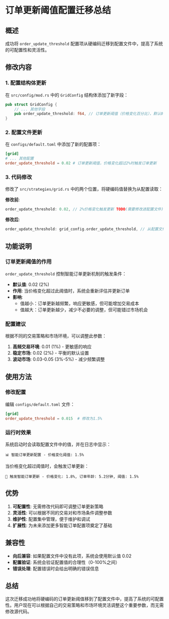 # 订单更新阈值配置迁移总结

## 概述

成功将 `order_update_threshold` 配置项从硬编码迁移到配置文件中，提高了系统的可配置性和灵活性。

## 修改内容

### 1. 配置结构体更新

在 `src/config/mod.rs` 中的 `GridConfig` 结构体添加了新字段：

```rust
pub struct GridConfig {
    // ... 其他字段
    pub order_update_threshold: f64, // 订单更新阈值（价格变化百分比），默认0.02（2%）
}
```

### 2. 配置文件更新

在 `configs/default.toml` 中添加了新的配置项：

```toml
[grid]
# ... 其他配置
order_update_threshold = 0.02 # 订单更新阈值，价格变化超过2%时触发订单更新
```

### 3. 代码修改

修改了 `src/strategies/grid.rs` 中的两个位置，将硬编码值替换为从配置读取：

**修改前**:
```rust
order_update_threshold: 0.02, // 2%价格变化触发更新 TODO(需要修改进配置文件)
```

**修改后**:
```rust
order_update_threshold: grid_config.order_update_threshold, // 从配置文件读取价格变化触发更新阈值
```

## 功能说明

### 订单更新阈值的作用

`order_update_threshold` 控制智能订单更新机制的触发条件：

- **默认值**: 0.02 (2%)
- **作用**: 当价格变化超过此阈值时，系统会重新评估并更新订单
- **影响**: 
  - 值越小：订单更新越频繁，响应更敏感，但可能增加交易成本
  - 值越大：订单更新越少，减少不必要的调整，但可能错过市场机会

### 配置建议

根据不同的交易策略和市场环境，可以调整此参数：

1. **高频交易环境**: 0.01 (1%) - 更敏感的响应
2. **稳定市场**: 0.02 (2%) - 平衡的默认设置
3. **波动市场**: 0.03-0.05 (3%-5%) - 减少频繁调整

## 使用方法

### 修改配置

编辑 `configs/default.toml` 文件：

```toml
[grid]
order_update_threshold = 0.015  # 修改为1.5%
```

### 运行时效果

系统启动时会读取配置文件中的值，并在日志中显示：

```
📊 智能订单更新配置 - 价格变化阈值: 1.5%
```

当价格变化超过阈值时，会触发订单更新：

```
🔄 触发智能订单更新 - 价格变化: 1.8%, 订单年龄: 5.2分钟, 阈值: 1.5%
```

## 优势

1. **可配置性**: 无需修改代码即可调整订单更新策略
2. **灵活性**: 可以根据不同的交易对和市场条件调整参数
3. **维护性**: 配置集中管理，便于维护和调试
4. **扩展性**: 为未来添加更多智能订单配置项奠定了基础

## 兼容性

- **向后兼容**: 如果配置文件中没有此项，系统会使用默认值 0.02
- **配置验证**: 系统会验证配置值的合理性（0-100%之间）
- **错误处理**: 配置错误时会给出明确的错误信息

## 总结

这次迁移成功地将硬编码的订单更新阈值移到了配置文件中，提高了系统的可配置性。用户现在可以根据自己的交易策略和市场环境灵活调整这个重要参数，而无需修改源代码。 